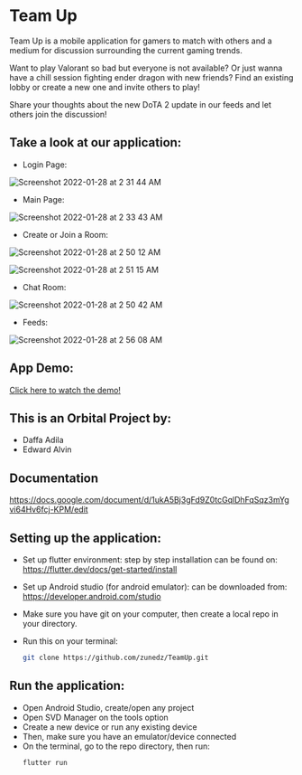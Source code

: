 # Team Up

Team Up is a mobile application for gamers to match with others and a medium for discussion surrounding the current gaming trends. 

Want to play Valorant so bad but everyone is not available? Or just wanna have a chill session fighting ender dragon with new friends? Find an existing lobby or create a new one and invite others to play!

Share your thoughts about the new DoTA 2 update in our feeds and let others join the discussion!

## Take a look at our application:


- Login Page:

![Screenshot 2022-01-28 at 2 31 44 AM](https://user-images.githubusercontent.com/63901710/151421629-052dc8a7-9ca1-49d6-be12-015eeec01095.png)

- Main Page:

![Screenshot 2022-01-28 at 2 33 43 AM](https://user-images.githubusercontent.com/63901710/151421918-ee6fa2a9-104f-4f77-85d0-b39517cec1b4.png)

- Create or Join a Room:

![Screenshot 2022-01-28 at 2 50 12 AM](https://user-images.githubusercontent.com/63901710/151424532-8c2e17fb-852b-4ea3-a940-f2f6158c71b7.png)

![Screenshot 2022-01-28 at 2 51 15 AM](https://user-images.githubusercontent.com/63901710/151424837-575346d7-cb1c-45ba-b814-02a19d766ba2.png)


- Chat Room:

![Screenshot 2022-01-28 at 2 50 42 AM](https://user-images.githubusercontent.com/63901710/151424905-14c4366c-fa14-4794-b2d8-8f2e8ef2d62f.png)



- Feeds:

![Screenshot 2022-01-28 at 2 56 08 AM](https://user-images.githubusercontent.com/63901710/151425257-4470cefd-f6ae-4aff-b15e-412b419f14b1.png)

## App Demo:

[Click here to watch the demo!](https://drive.google.com/file/d/1tQWrKzngJ3ow6hOmVe0dsLopEZGfkvol/view?usp=sharing)


## This is an Orbital Project by:
- Daffa Adila
- Edward Alvin

## Documentation
https://docs.google.com/document/d/1ukA5Bj3gFd9Z0tcGqlDhFqSqz3mYgvi64Hv6fcj-KPM/edit




## Setting up the application:

- Set up flutter environment:
    step by step installation can be found on: https://flutter.dev/docs/get-started/install
    
- Set up Android studio (for android emulator):
    can be downloaded from: https://developer.android.com/studio

- Make sure you have git on your computer, then create a local repo in your directory.
- Run this on your terminal: 
    ```bash
    git clone https://github.com/zunedz/TeamUp.git
    ```
## Run the application:

- Open Android Studio, create/open any project
- Open SVD Manager on the tools option
- Create a new device or run any existing device
- Then, make sure you have an emulator/device connected
- On the terminal, go to the repo directory, then run:
    ```bash
    flutter run
    ```

